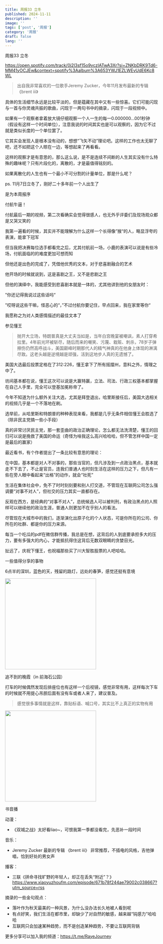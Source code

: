 ```yaml
---
title: 周报33 立冬
published: 2024-11-11
description: ''
image: ''
tags: ['post', '周报']
category: '周报'
draft: false
lang: ''
---
```

 周报33 立冬


<!-- ![zhoubao33](./attachments/bafybeicaextrgdewcir7crl53rsxx54vikyilv5nfvtbcjgidu22midrym.png) -->

https://open.spotify.com/track/0j2l3sf15o9vczIATwA3Xr?si=ZNKbDRK9Td6-MM41yOCJEw&context=spotify%3Aalbum%3A653YWJ1EZLWEvUdE6Kc8WL

> 出自我非常喜欢的一位歌手Jeremy Zucker，今年11月发布最新的专辑 《brent iii》

具体的生活细节永远是比较平淡的，但是蕴藏在其中又有一些惊喜。它们可能闪现与一首与你灵魂共振的歌曲，闪现于一两句书中的摘录，闪现于一段视频中。

如果有一个观察者拿着放大镜仔细观察一个人一生的每一0.000000...001秒钟（假设有这样一个时间单位），注意我说的时间其实也是可以观察的，因为它不过就是类似长度的一个单位罢了。

它其实会发现人是根本没有动的，想想“飞矢不动”理论吧。这样的工作也太无聊了吧，还不如把这个人晾在一边，等想起来了再看看。

这样的观察才是有意思的，那么这么说，是不是连续不间断的人生其实没有什么特殊的趣味呢？只有片段化的，离散的，才是最值得铭刻的。

如果离散化的人生也有一个最小不可分割的计量单位，那是什么呢？

ps. 11月7日立冬了，刚好二十多年前一个人出生了

是为本周报序


 付航牛逼！

付航最后一期的视频，第二次看确实会觉得很感人，也无外乎评委们及现场观众都是又哭又笑的

我第一遍看的时候，其实并不能理解为什么这样一个长得像”猴“的人，略显浮夸的表演，能拿下冠军

但当我把决赛每位选手都看完之后，尤其付航前一场，小鹿的表演可以说是有些冷场，付航面临的的难度更加可想而知

但他还是出色的完成了，凭借他优秀的文本，对于悲喜剧融合的艺术

他开场的时候就说到，这是喜剧之王，又不是悲剧之王

但他的演绎中，我能感受到悲喜剧本就是一体的，尤其他讲到他的女朋友时：

”你还记得我说过这些话吗“

”哎呀说这些干嘛，怪恶心的“，”不过付航你要记住，早点回来，我在家里等你“

我愿称之为对人类感情描述的最佳文本了

 参见懂王

> 抛开大立场，特朗普真是大丈夫当如是，当年白宫晚宴被嘲讽，素人打穿希拉里。4年前光环被斩尽，随后而来的嘲笑、污蔑、栽赃、刺杀，78岁子弹擦伤仍然高呼战斗，美国巅峰时期那代人的精气神真的在他身上体现的淋漓尽致。这老头越是逆境越是顽强，活到这地步人真的无遗憾了。

<!-- ![image](./attachments/bafkreia3szhncnoa76l6vmymhemzjmfmpzsnitznlpz3y32ackvrigu7ua.png) -->

美国大选最后投票定格在了312:226，懂王拿下了所有摇摆州，意料之外，情理之中了。

坊间基本都在说，懂王这次可以说是大赢特赢，立法、司法、行政三权基本都掌握在自己人手里，完全可以登基加冕称帝了。

今年不知道为什么额外关注大选，尤其是拜登退出，哈里斯接任后，美国大选相关的视频几乎是一个不落地在刷。

选举前，从哈里斯和特朗普的种种表现来看，我都是几乎无条件相信懂王会胜选了（除非民主党搞一些小手段）

真的非常讨厌民主党，那一套歪曲的政治正确理论，怎么都无法洗清楚，懂王的回归可以说是挽救了美国的命运（奇怪为啥我这么高兴哈哈哈，但不管怎样中国一定是最后的赢家）

最近看书，有个作者提出了一条比较有意思的理论：

在中国，基本都是对人不对事的，那些当官的，但凡涉及到一点政治黑点，基本就走不下去了，不止是官员，连我们普通人也时刻生活在这样的压力之下，但凡有一些在旁人眼中看起来“出格”的动作，就会“社死”

生活在集体社会中，免不了时时刻刻要和别人打交道，不管现在互联网公司怎么强调要“对事不对人”，但社交的压力其实一直都存在。

反观在西方，是经典的“对事不对人”，总统候选人可以被判刑，有政治黑点的人照样可以继续他的政治生涯，普通人则更加不在乎别人的看法。

尽管现在大城市中的我们，逐渐演化出原子化的个人状态，可是你所在的公司、你所在的社群、都是你的压力来源。

每当一个吃瓜的pdf在微信群传播，我总是在想，这背后的人到底要承担多大的压力，要有多强大的内心，才能抵抗得住这背后无数双眼睛的贪婪目光。

扯远了，庆祝下懂王，也祝福那些买了川大智胜股票的人吧哈哈。

 一些值得分享的事物


6点半的深圳，蓝色的天，残留的路灯，远处的春笋，感觉还挺有意境

<img width ="300" src="./attachments/bafybeiatnb2gfmiyi5cymaq65akv6raqdzwbquh5jzudbbzaqfad362uhm.jpeg" />


追不到的晚霞（in 前海石公园）

<!-- ![IMG_0334](./attachments/bafybeigb5qxnua5uveovwu7fqydrqomywdy4wirzv7ugxg4aozdh5sqvtq.jpeg) -->


打车的时候偶然发现后排座位也有这样一个后视镜，感觉非常有用，这样每次下车的时候就不用提心吊胆后面有没有车或者人来了，建议普及。

> 感觉很多事情就是这样，靠贴标语、喊口号，其实比不上真正的实物有用

<img src="./attachments/bafkreidpisvq76bemdonbnccz5dl4gw6bt4asa4nk4kuqtsz3usucshfpa.png" width="300" />


 书音播

动漫：
- 《双城之战》太好看liao~，可恨我第一季都没看完，先恶补一段时间

音乐：
- Jeremy Zucker 最新的专辑 《brent iii》 非常推荐，不插电的风格，吉他弹唱，恰到好处的男女声

播客：
- 三联《拼命寻找旷野的年轻人，却正在丢失“附近”？》https://www.xiaoyuzhoufm.com/episode/671b78f244ae79002c038667?utm_source=rss

摘录的一些金句观点：
- 落叶作为秋天最美的一种风景，为什么没办法长久地被人看到呢
- 有点好笑，我们生活在都市里，却缺少了对自然的敏感，越来越“钝感力”哈哈哈
- 互联网只会加速某种趋势，而不是创造某种趋势，不要让互联网背锅

更多分享可以加入我的频道：https://t.me/RayeJourney